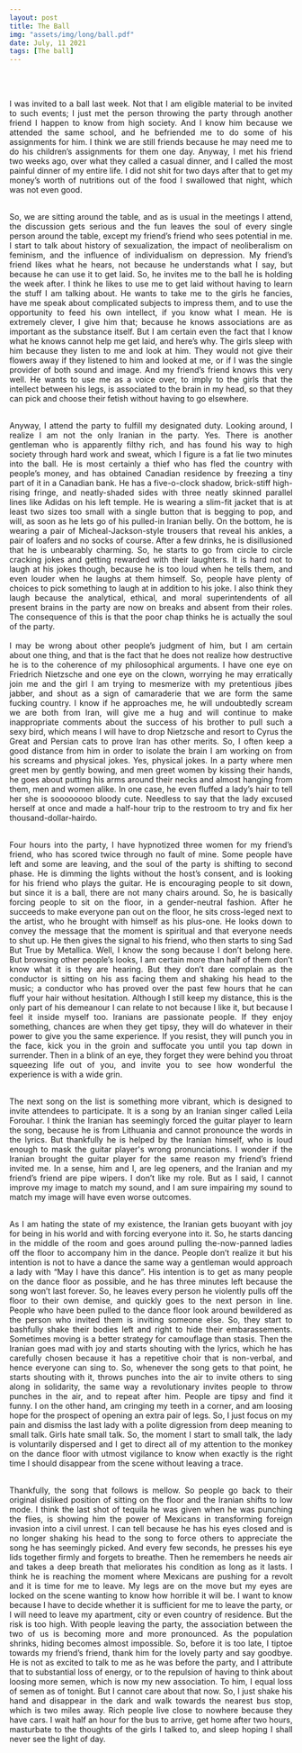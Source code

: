 ```yaml
---
layout: post
title: The Ball
img: "assets/img/long/ball.pdf"
date: July, 11 2021
tags: [The ball]
---
```


<br><br>
<div align="justify">


I was invited to a ball last week. Not that I am eligible material to be invited to such events; I just met the person throwing the party through another friend I happen to know from high society. And I know him because we attended the same school, and he befriended me to do some of his assignments for him. I think we are still friends because he may need me to do his children’s assignments for them one day. Anyway, I met his friend two weeks ago, over what they called a casual dinner, and I called the most painful dinner of my entire life. I did not shit for two days after that to get my money’s worth of nutritions out of the food I swallowed that night, which was not even good. <br><br>

So, we are sitting around the table, and as is usual in the meetings I attend, the discussion gets serious and the fun leaves the soul of every single person around the table, except my friend’s friend who sees potential in me. I start to talk about history of sexualization, the impact of neoliberalism on feminism, and the influence of individualism on depression. My friend’s friend likes what he hears, not because he understands what I say, but because he can use it to get laid. So, he invites me to the ball he is holding the week after. I think he likes to use me to get laid without having to learn the stuff I am talking about. He wants to take me to the girls he fancies, have me speak about complicated subjects to impress them, and to use the opportunity to feed his own intellect, if you know what I mean. He is extremely clever, I give him that; because he knows associations are as important as the substance itself. But I am certain even the fact that I know what he knows cannot help me get laid, and here’s why. The girls sleep with him because they listen to me and look at him. They would not give their flowers away if they listened to him and looked at me, or if I was the single provider of both sound and image. And my friend’s friend knows this very well. He wants to use me as a voice over, to imply to the girls that the intellect between his legs, is associated to the brain in my head, so that they can pick and choose their fetish without having to go elsewhere. <br><br>

Anyway, I attend the party to fulfill my designated duty. Looking around, I realize I am not the only Iranian in the party. Yes. There is another gentleman who is apparently filthy rich, and has found his way to high society through hard work and sweat, which I figure is a fat lie two minutes into the ball. He is most certainly a thief who has fled the country with people’s money, and has obtained Canadian residence by freezing a tiny part of it in a Canadian bank. He has a five-o-clock shadow, brick-stiff high-rising fringe, and neatly-shaded sides with three neatly skinned parallel lines like Adidas on his left temple. He is wearing a slim-fit jacket that is at least two sizes too small with a single button that is begging to pop, and will, as soon as he lets go of his pulled-in Iranian belly. On the bottom, he is wearing a pair of Micheal-Jackson-style trousers that reveal his ankles, a pair of loafers and no socks of course. After a few drinks, he is disillusioned that he is unbearably charming. So, he starts to go from circle to circle cracking jokes and getting rewarded with their laughters. It is hard not to laugh at his jokes though, because he is too loud when he tells them, and even louder when he laughs at them himself. So, people have plenty of choices to pick something to laugh at in addition to his joke. I also think they laugh because the analytical, ethical, and moral superintendents of all present brains in the party are now on breaks and absent from their roles. The consequence of this is that the poor chap thinks he is actually the soul of the party. 
<br><br>
I may be wrong about other people’s judgment of him, but I am certain about one thing, and that is the fact that he does not realize how destructive he is to the coherence of my philosophical arguments. I have one eye on Friedrich Nietzsche and one eye on the clown, worrying he may erratically join me and the girl I am trying to mesmerize with my pretentious jibes jabber, and shout as a sign of camaraderie that we are form the same fucking country. I know if he approaches me, he will undoubtedly scream we are both from Iran, will give me a hug and will continue to make inappropriate comments about the success of his brother to pull such a sexy bird, which means I will have to drop Nietzsche and resort to Cyrus the Great and Persian cats to prove Iran has other merits. So, I often keep a good distance from him in order to isolate the brain I am working on from his screams and physical jokes. Yes, physical jokes. In a party where men greet men by gently bowing, and men greet women by kissing their hands, he goes about putting his arms around their necks and almost hanging from them, men and women alike. In one case, he even fluffed a lady’s hair to tell her she is soooooooo bloody cute. Needless to say that the lady excused herself at once and made a half-hour trip to the restroom to try and fix her thousand-dollar-hairdo.<br><br>

Four hours into the party, I have hypnotized three women for my friend’s friend, who has scored twice through no fault of mine. Some people have left and some are leaving, and the soul of the party is shifting to second phase. He is dimming the lights without the host’s consent, and is looking for his friend who plays the guitar. He is encouraging people to sit down, but since it is a ball, there are not many chairs around. So, he is basically forcing people to sit on the floor, in a gender-neutral fashion. After he succeeds to make everyone pan out on the floor, he sits cross-leged next to the artist, who he brought with himself as his plus-one. He looks down to convey the message that the moment is spiritual and that everyone needs to shut up. He then gives the signal to his friend, who then starts to sing Sad But True by Metallica. Well, I know the song because I don’t belong here. But browsing other people’s looks, I am certain more than half of them don’t know what it is they are hearing. But they don’t dare complain as the conductor is sitting on his ass facing them and shaking his head to the music; a conductor who has proved over the past few hours that he can fluff your hair without hesitation. Although I still keep my distance, this is the only part of his demeanour I can relate to not because I like it, but because I feel it inside myself too. Iranians are passionate people. If they enjoy something, chances are when they get tipsy, they will do whatever in their power to give you the same experience. If you resist, they will punch you in the face, kick you in the groin and suffocate you until you tap down in surrender. Then in a blink of an eye, they forget they were behind you throat squeezing life out of you, and invite you to see how wonderful the experience is with a wide grin. <br><br>

The next song on the list is something more vibrant, which is designed to invite attendees to participate. It is a song by an Iranian singer called Leila Forouhar. I think the Iranian has seemingly forced the guitar player to learn the song, because he is from Lithuania and cannot pronounce the words in the lyrics. But thankfully he is helped by the Iranian himself, who is loud enough to mask the guitar player's wrong pronunciations. I wonder if the Iranian brought the guitar player for the same reason my friend’s friend invited me. In a sense, him and I, are leg openers, and the Iranian and my friend’s friend are pipe wipers. I don’t like my role. But as I said, I cannot improve my image to match my sound, and I am sure impairing my sound to match my image will have even worse outcomes. <br><br>
  
As I am hating the state of my existence, the Iranian gets buoyant with joy for being in his world and with forcing everyone into it. So, he starts dancing in the middle of the room and goes around pulling the-now-panned ladies off the floor to accompany him in the dance. People don’t realize it but his intention is not to have a dance the same way a gentleman would approach a lady with “May I have this dance”. His intention is to get as many people on the dance floor as possible, and he has three minutes left because the song won’t last forever. So, he leaves every person he violently pulls off the floor to their own demise, and quickly goes to the next person in line. People who have been pulled to the dance floor look around bewildered as the person who invited them is inviting someone else. So, they start to bashfully shake their bodies left and right to hide their embarassements. Sometimes moving is a better strategy for camouflage than stasis. Then the Iranian goes mad with joy and starts shouting with the lyrics, which he has carefully chosen because it has a repetitive choir that is non-verbal, and hence everyone can sing to. So, whenever the song gets to that point, he starts shouting with it, throws punches into the air to invite others to sing along in solidarity, the same way a revolutionary invites people to throw punches in the air, and to repeat after him. People are tipsy and find it funny. I on the other hand, am cringing my teeth in a corner, and am loosing hope for the prospect of opening an extra pair of legs. So, I just focus on my pain and dismiss the last lady with a polite digression from deep meaning to small talk. Girls hate small talk. So, the moment I start to small talk, the lady is voluntarily dispersed and I get to direct all of my attention to the monkey on the dance floor with utmost vigilance to know when exactly is the right time I should disappear from the scene without leaving a trace. <br><br>

Thankfully, the song that follows is mellow. So people go back to their original disliked position of sitting on the floor and the Iranian shifts to low mode. I think the last shot of tequila he was given when he was punching the flies, is showing him the power of Mexicans in transforming foreign invasion into a civil unrest. I can tell because he has his eyes closed and is no longer shaking his head to the song to force others to appreciate the song he has seemingly picked. And every few seconds, he presses his eye lids together firmly and forgets to breathe. Then he remembers he needs air and takes a deep breath that meliorates his condition as long as it lasts. I think he is reaching the moment where Mexicans are pushing for a revolt and it is time for me to leave. My legs are on the move but my eyes are locked on the scene wanting to know how horrible it will be. I want to know because I have to decide whether it is sufficient for me to leave the party, or I will need to leave my apartment, city or even country of residence. But the risk is too high. With people leaving the party, the association between the two of us is becoming more and more pronounced. As the population shrinks, hiding becomes almost impossible. So, before it is too late, I tiptoe towards my friend’s friend, thank him for the lovely party and say goodbye. He is not as excited to talk to me as he was before the party, and I attribute that to substantial loss of energy, or to the repulsion of having to think about loosing more semen, which is now my new association. To him, I equal loss of semen as of tonight. But I cannot care about that now. So, I just shake his hand and disappear in the dark and walk towards the nearest bus stop, which is two miles away. Rich people live close to nowhere because they have cars. I wait half an hour for the bus to arrive, get home after two hours, masturbate to the thoughts of the girls I talked to, and sleep hoping I shall never see the light of day.  <br><br>




</div>
<br><br>
<br><br>
<br><br>
<br><br>
<br><br>
<br><br>
